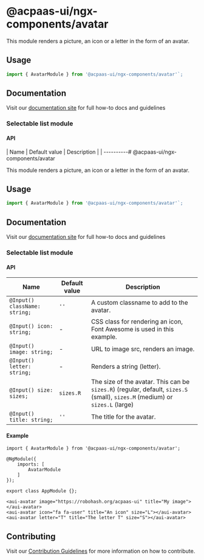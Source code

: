 # @acpaas-ui/ngx-components/avatar

This module renders a picture, an icon or a letter in the form of an avatar.

## Usage

```typescript
import { AvatarModule } from '@acpaas-ui/ngx-components/avatar'`;
```

## Documentation

Visit our [documentation site](https://acpaas-ui.digipolis.be/) for full how-to docs and guidelines

### Selectable list module

#### API

| Name         | Default value | Description |
| ----------# @acpaas-ui/ngx-components/avatar

This module renders a picture, an icon or a letter in the form of an avatar.

## Usage

```typescript
import { AvatarModule } from '@acpaas-ui/ngx-components/avatar'`;
```

## Documentation

Visit our [documentation site](https://acpaas-ui.digipolis.be/) for full how-to docs and guidelines

### Selectable list module

#### API

| Name         | Default value | Description |
| -----------  | ------ | -------------------------- |
| `@Input() className: string;` | `''` | A custom classname to add to the avatar. |
| `@Input() icon: string;` | - | CSS class for rendering an icon, Font Awesome is used in this example. |
| `@Input() image: string;` | - | URL to image src, renders an image. |
| `@Input() letter: string;` | - | Renders a string (letter). |
| `@Input() size: sizes;` | `sizes.R` | The size of the avatar. This can be `sizes.R`) (regular, default, `sizes.S` (small), `sizes.M` (medium) or `sizes.L` (large) |
| `@Input() title: string;` | `''` | The title for the avatar. |

#### Example

```
import { AvatarModule } from '@acpaas-ui/ngx-components/avatar';

@NgModule({
	imports: [
		AvatarModule
	]
});

export class AppModule {};
```

```
<aui-avatar image="https://robohash.org/acpaas-ui" title="My image"></aui-avatar>
<aui-avatar icon="fa fa-user" title="An icon" size="L"></aui-avatar>
<aui-avatar letter="T" title="The letter T" size="S"></aui-avatar>
```

## Contributing

Visit our [Contribution Guidelines](../../CONTRIBUTING.md) for more information on how to contribute.
